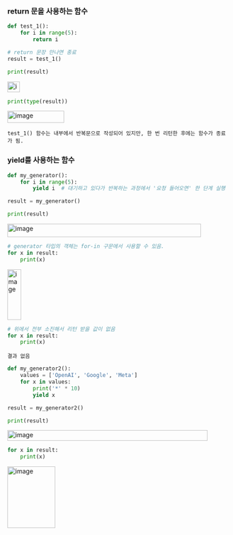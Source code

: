 ### return 문을 사용하는 함수

```python
def test_1():
    for i in range(5):
        return i
```
```python
# return 문장 만나면 종료
result = test_1()
```
```python
print(result)
```
<img width="28" height="24" alt="image" src="https://github.com/user-attachments/assets/59e74f4f-e275-4747-b5c0-92e7f0d060e8" />

```python
print(type(result))
```
<img width="128" height="27" alt="image" src="https://github.com/user-attachments/assets/07c93480-b547-40ed-a0ee-a316aa80b0cb" />

```
test_1() 함수는 내부에서 반복문으로 작성되어 있지만, 한 번 리턴한 후에는 함수가 종료가 됨.
```

### yield를 사용하는 함수

```python
def my_generator():
    for i in range(5):
        yield i  # 대기하고 있다가 반복하는 과정에서 '요청 들어오면' 한 단계 실행
```
```python
result = my_generator()
```
```python
print(result)
```
<img width="437" height="30" alt="image" src="https://github.com/user-attachments/assets/2bedf915-d62b-4938-9044-256f7b09571c" />

```python
# generator 타입의 객체는 for-in 구문에서 사용할 수 있음.
for x in result:
    print(x)
```
<img width="31" height="114" alt="image" src="https://github.com/user-attachments/assets/93f0cbcc-5848-4a6e-9b5b-cf634801c24d" />

```python
# 위에서 전부 소진해서 리턴 받을 값이 없음
for x in result:
    print(x)
```
```
결과 없음
```
```python
def my_generator2():
    values = ['OpenAI', 'Google', 'Meta']
    for x in values:
        print('*' * 10)
        yield x
```
```python
result = my_generator2()
```
```python
print(result)
```
<img width="452" height="24" alt="image" src="https://github.com/user-attachments/assets/dc88d108-d73d-4377-bf50-d3f7b1425451" />

```python
for x in result:
    print(x)
```
<img width="108" height="139" alt="image" src="https://github.com/user-attachments/assets/861ec9a7-e9c8-49f7-a44c-e63f7ebd7db6" />


